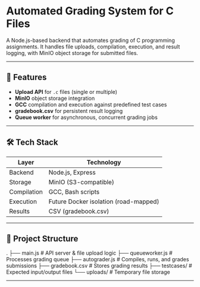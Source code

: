 # Automated Grading System for C Files

A Node.js-based backend that automates grading of C programming assignments. It handles file uploads, compilation, execution, and result logging, with MinIO object storage for submitted files.

---

## 🔧 Features
- **Upload API** for `.c` files (single or multiple)
- **MinIO** object storage integration
- **GCC** compilation and execution against predefined test cases
- **gradebook.csv** for persistent result logging
- **Queue worker** for asynchronous, concurrent grading jobs

---

## 🛠 Tech Stack
| Layer        | Technology |
|--------------|------------|
| Backend      | Node.js, Express |
| Storage      | MinIO (S3-compatible) |
| Compilation  | GCC, Bash scripts |
| Execution    | Future Docker isolation (road-mapped) |
| Results      | CSV (gradebook.csv) |

---

## 📂 Project Structure
.
├── main.js # API server & file upload logic
├── queueworker.js # Processes grading queue
├── autograder.js # Compiles, runs, and grades submissions
├── gradebook.csv # Stores grading results
├── testcases/ # Expected input/output files
└── uploads/ # Temporary file storage

---
